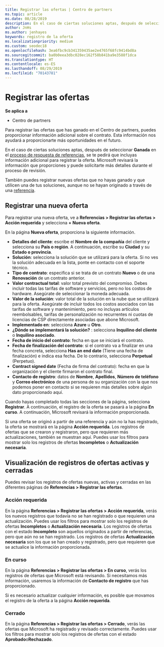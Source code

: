 ```yaml
---
title: Registrar las ofertas | Centro de partners
ms.topic: article
ms.date: 08/28/2019
description: En el caso de ciertas soluciones aptas, después de seleccionar Ganada, se te pedirá que incluyas información adicional para registrar la oferta. Microsoft revisará la información que proporciones y puede solicitarte más detalles durante el proceso de revisión.
author: JnHs
ms.author: jenhayes
keywords: registro de la oferta
ms.localizationpriority: medium
ms.custom: seodec18
ms.openlocfilehash: 3ea6fbc9cb341359435ae2e4765f68fc9414bd8a
ms.sourcegitcommit: ba0b0eea3dbc028ec162f58b841ba9e3588f1dca
ms.translationtype: HT
ms.contentlocale: es-ES
ms.lasthandoff: 08/29/2019
ms.locfileid: "70143781"
---
```

# <a name="register-your-deals"></a>Registrar las ofertas

**Se aplica a**

-  Centro de partners

Para registrar las ofertas que has ganado en el Centro de partners, puedes proporcionar información adicional sobre el contrato. Esta información nos ayudará a proporcionarte más oportunidades en el futuro.

En el caso de ciertas soluciones aptas, después de seleccionar **Ganada** en el [proceso de respuesta de referencias](responding-to-referrals.md), se te pedirá que incluyas información adicional para registrar la oferta. Microsoft revisará la información que proporciones y puede solicitarte más detalles durante el proceso de revisión.

También puedes registrar nuevas ofertas que no hayas ganado y que utilicen una de tus soluciones, aunque no se hayan originado a través de una [referencia](referrals.md). 

## <a name="register-a-new-deal"></a>Registrar una nueva oferta

Para registrar una nueva oferta, ve a **Referencias > Registrar las ofertas > Acción requerida** y selecciona **+ Nueva oferta**.

En la página **Nueva oferta**, proporciona la siguiente información.

- **Detalles del cliente**: escribe el **Nombre de la compañía** del cliente y selecciona su **País o región**. A continuación, escribe su **Ciudad** y su **Estado o provincia**.
- **Solución**: selecciona la solución que se utilizará para la oferta. Si no ves la solución adecuada en la lista, ponte en contacto con el soporte técnico.
- **Tipo de contrato**: especifica si se trata de un contrato **Nuevo** o de una **Renovación** de un contrato anterior.
- **Valor contractual total**: valor total previsto del compromiso. Debes incluir todas las tarifas de software y servicios, pero no los costos de hardware. Asegúrate de seleccionar la moneda adecuada.
- **Valor de la solución**: valor total de la solución en la nube que se utilizará para la oferta. Asegúrate de incluir todos los costos asociados con las tarifas de software y mantenimiento, pero no incluyas artículos reembolsables, tarifas de personalización no recurrentes ni cuotas de licencias de CSP directamente asociadas que abone Microsoft.
- **Implementado en**: selecciona **Azure** u **Otro**.
- **¿Dónde se implementará la solución?** : selecciona **Inquilino del cliente** o **Inquilino asociado**.
- **Fecha de inicio del contrato**: fecha en que se iniciará el contrato.
- **Fecha de finalización del contrato**: si el contrato va a finalizar en una fecha concreta, selecciona **Has an end date** (Tiene una fecha de finalización) e indica esa fecha. De lo contrario, selecciona **Perpetual** (Perpetuo).
- **Contract signed date** (Fecha de firma del contrato): fecha en que la organización y el cliente firmaron el contrato final.
- **Contacto de registro**: datos de **Nombre**, **Apellidos**, **Número de teléfono** y **Correo electrónico** de una persona de su organización con la que nos podemos poner en contacto si se requieren más detalles sobre algún dato proporcionado aquí.

Cuando hayas completado todas las secciones de la página, selecciona **Registrar**. A continuación, el registro de la oferta se pasará a la página **En curso**. A continuación, Microsoft revisará la información proporcionada.

Si una oferta se originó a partir de una referencia y aún no la has registrado, la oferta se mostrará en la página **Acción requerida**. Los registros de ofertas que se crearon y registraron, pero que requieren más actualizaciones, también se muestran aquí. Puedes usar los filtros para mostrar solo los registros de ofertas **Incompletos** o **Actualización necesaria**.

## <a name="viewing-active-and-closed-deal-registrations"></a>Visualización de registros de ofertas activas y cerradas

Puedes revisar los registros de ofertas nuevas, activas y cerradas en las diferentes páginas de **Referencias > Registrar las ofertas**.

### <a name="action-required"></a>Acción requerida

En la página **Referencias > Registrar las ofertas > Acción requerida**, verás los nuevos registros que todavía no se han registrado o que requieren una actualización. Puedes usar los filtros para mostrar solo los registros de ofertas **Incompletos** o **Actualización necesaria**. Los registros de ofertas con el estado **Incompleto** son aquellos originados a partir de referencias, pero que aún no se han registrado. Los registros de ofertas **Actualización necesaria** son los que se han creado y registrado, pero que requieren que se actualice la información proporcionada.

### <a name="in-progress"></a>En curso

En la página **Referencias > Registrar las ofertas > En curso**, verás los registros de ofertas que Microsoft está revisando. Si necesitamos más información, usaremos la información de **Contacto de registro** que has proporcionado.

Si es necesario actualizar cualquier información, es posible que movamos el registro de la oferta a la página **Acción requerida**.

### <a name="closed"></a>Cerrado

En la página **Referencias > Registrar las ofertas > Cerrado**, verás las ofertas que Microsoft ha registrado y revisado correctamente. Puedes usar los filtros para mostrar solo los registros de ofertas con el estado **Aprobado**o**Rechazado**.
